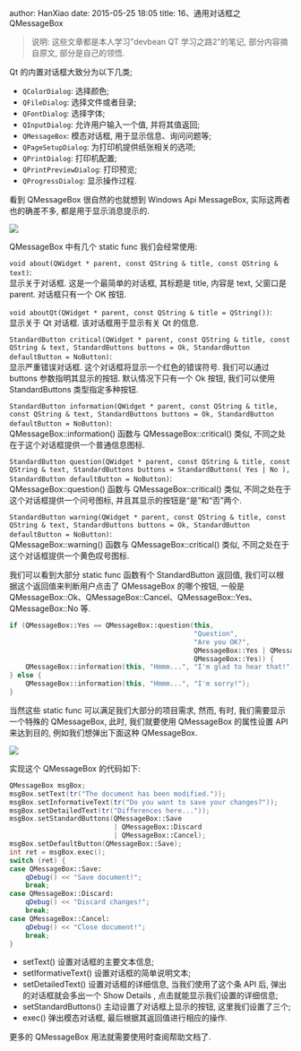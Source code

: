 author: HanXiao
date: 2015-05-25 18:05
title: 16、通用对话框之 QMessageBox

> 说明: 这些文章都是本人学习”devbean QT 学习之路2”的笔记, 部分内容摘自原文, 部分是自己的领悟.

Qt 的内置对话框大致分为以下几类;

- `QColorDialog`: 选择颜色;
- `QFileDialog`: 选择文件或者目录;
- `QFontDialog`: 选择字体;
- `QInputDialog`: 允许用户输入一个值, 并将其值返回;
- `QMessageBox`: 模态对话框, 用于显示信息、询问问题等;
- `QPageSetupDialog`: 为打印机提供纸张相关的选项;
- `QPrintDialog`: 打印机配置;
- `QPrintPreviewDialog`: 打印预览;
- `QProgressDialog`: 显示操作过程.

看到 QMessageBox 很自然的也就想到 Windows Api MessageBox, 实际这两者也的确差不多, 都是用于显示消息提示的.

![](http://i60.tinypic.com/2h5i93o.jpg)

QMessageBox 中有几个 static func 我们会经常使用:

`void about(QWidget * parent, const QString & title, const QString & text)`:<br>
显示关于对话框. 这是一个最简单的对话框, 其标题是 title, 内容是 text, 父窗口是 parent. 对话框只有一个 OK 按钮.

`void aboutQt(QWidget * parent, const QString & title = QString())`:<br>
显示关于 Qt 对话框. 该对话框用于显示有关 Qt 的信息.

`StandardButton critical(QWidget * parent, const QString & title, const QString & text, StandardButtons buttons = Ok, StandardButton defaultButton = NoButton)`:<br>
显示严重错误对话框. 这个对话框将显示一个红色的错误符号. 我们可以通过 buttons 参数指明其显示的按钮. 默认情况下只有一个 Ok 按钮, 我们可以使用 StandardButtons 类型指定多种按钮.

`StandardButton information(QWidget * parent, const QString & title, const QString & text, StandardButtons buttons = Ok, StandardButton defaultButton = NoButton)`:<br>
QMessageBox::information() 函数与 QMessageBox::critical() 类似, 不同之处在于这个对话框提供一个普通信息图标.

`StandardButton question(QWidget * parent, const QString & title, const QString & text, StandardButtons buttons = StandardButtons( Yes | No ), StandardButton defaultButton = NoButton)`:<br>
QMessageBox::question() 函数与 QMessageBox::critical() 类似, 不同之处在于这个对话框提供一个问号图标, 并且其显示的按钮是“是”和“否”两个.

`StandardButton warning(QWidget * parent, const QString & title, const QString & text, StandardButtons buttons = Ok, StandardButton defaultButton = NoButton)`:<br>
QMessageBox::warning() 函数与 QMessageBox::critical() 类似, 不同之处在于这个对话框提供一个黄色叹号图标.

我们可以看到大部分 static func 函数有个 StandardButton 返回值, 我们可以根据这个返回值来判断用户点击了 QMessageBox 的哪个按钮, 一般是 QMessageBox::Ok、QMessageBox::Cancel、QMessageBox::Yes、QMessageBox::No 等.

```cpp
if (QMessageBox::Yes == QMessageBox::question(this,
                                              "Question",
                                              "Are you OK?",
                                              QMessageBox::Yes | QMessageBox::No,
                                              QMessageBox::Yes)) {
    QMessageBox::information(this, "Hmmm...", "I'm glad to hear that!");
} else {
    QMessageBox::information(this, "Hmmm...", "I'm sorry!");
}
```

当然这些 static func 可以满足我们大部分的项目需求, 然而, 有时, 我们需要显示一个特殊的 QMessageBox, 此时, 我们就要使用 QMessageBox 的属性设置 API 来达到目的, 例如我们想弹出下面这种 QMessageBox.

![](http://i58.tinypic.com/1zydo2o.jpg)

实现这个 QMessageBox 的代码如下:

```cpp
QMessageBox msgBox;
msgBox.setText(tr("The document has been modified."));
msgBox.setInformativeText(tr("Do you want to save your changes?"));
msgBox.setDetailedText(tr("Differences here..."));
msgBox.setStandardButtons(QMessageBox::Save
                          | QMessageBox::Discard
                          | QMessageBox::Cancel);
msgBox.setDefaultButton(QMessageBox::Save);
int ret = msgBox.exec();
switch (ret) {
case QMessageBox::Save:
    qDebug() << "Save document!";
    break;
case QMessageBox::Discard:
    qDebug() << "Discard changes!";
    break;
case QMessageBox::Cancel:
    qDebug() << "Close document!";
    break;
}
```


- setText() 设置对话框的主要文本信息;
- setIformativeText() 设置对话框的简单说明文本;
- setDetailedText() 设置对话框的详细信息, 当我们使用了这个条 API 后, 弹出的对话框就会多出一个 Show Details , 点击就能显示我们设置的详细信息;
- setStandardButtons() 主动设置了对话框上显示的按钮, 这里我们设置了三个;
- exec() 弹出模态对话框, 最后根据其返回值进行相应的操作.

更多的 QMessageBox 用法就需要使用时查阅帮助文档了.
